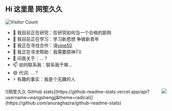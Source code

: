 
## Hi 这里是 网笙久久

![Visitor Count](https://profile-counter.glitch.me/wangshengjj/count.svg)

- 🔭 我目前正在研究：在研究如何当一个合格的舔狗
- 🌱 我目前正在学习：学习新思想 争做新青年
- 👯 我正在寻找合作：请[vme50](https://vme50.wangshengjj.work)
- 🤔 我正在寻求帮助：我需要原神7.0
- 💬 问我关于：...？
- 📫 如何联系我：联系我干嘛...
- 😄 代词: ...？
- ⚡ 有趣的事实：我是个无趣的人

<div style="display: flex;">
  <div style="flex: 1;">
    ![网笙久久 GitHub stats](https://github-readme-stats.vercel.app/api?username=wangshengjj&theme=radical)](https://github.com/anuraghazra/github-readme-stats)
  </div>
  <div>
    <a href="https://github.com/wangshengjj"><img align="center" src="https://github-readme-stats.anuraghazra1.vercel.app/api/top-langs/?username=sabesansathananthan&layout=compact&theme=radical" /></a>
  </div>
</div>

